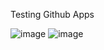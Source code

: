 Testing Github Apps

![image](https://github.com/IshanFernandoClouda/github-app-test/assets/140997769/2bfe076b-ba05-4e45-99d6-36a7aecca40a)
![image](https://github.com/IshanFernandoClouda/github-app-test/assets/140997769/b1b43dde-44a8-4c0e-9219-c1f51f016fab)
